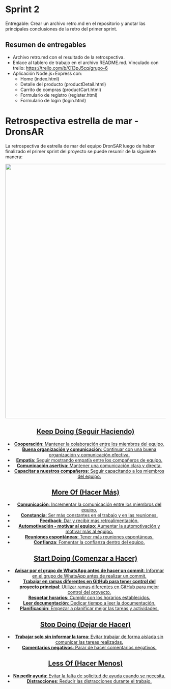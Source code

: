 # Sprint 2

Entregable: Crear un archivo retro.md en el repositorio y anotar las principales
conclusiones de la retro del primer sprint.

## Resumen de entregables
- Archivo retro.md con el resultado de la retrospectiva.
- Enlace al tablero de trabajo en el archivo README.md. Vinculado con trello: https://trello.com/b/C13pJ5cq/grupo-6
- Aplicación Node.js+Express con:
  - Home (index.html)
  - Detalle del producto (productDetail.html)
  - Carrito de compras (productCart.html)
  - Formulario de registro (register.html)
  - Formulario de login (login.html)




# Retrospectiva estrella de mar - DronsAR

La retrospectiva de estrella de mar del equipo DronSAR luego de haber finalizado el primer sprint del proyecto se puede resumir de la siguiente manera:

<a href="https://jamboard.google.com/d/1Gs2wdcw2brC3uuam4NZVb0yCvpyKNdkrMNkCz1aQXNg/edit?usp=sharing" style="display: block; text-align: center;">
<img src="https://img001.prntscr.com/file/img001/MwxO7cRWTjKf2S3NRQeYAg.png" width="800">


## Keep Doing (Seguir Haciendo)
- **Cooperación**: Mantener la colaboración entre los miembros del equipo.
- **Buena organización y comunicación**: Continuar con una buena organización y comunicación efectiva.
- **Empatía**: Seguir mostrando empatía entre los compañeros de equipo.
- **Comunicación asertiva**: Mantener una comunicación clara y directa.
- **Capacitar a nuestros compañeros**: Seguir capacitando a los miembros del equipo.

## More Of (Hacer Más)
- **Comunicación**: Incrementar la comunicación entre los miembros del equipo.
- **Constancia**: Ser más constantes en el trabajo y en las reuniones.
- **Feedback**: Dar y recibir más retroalimentación.
- **Automotivación - motivar al equipo**: Aumentar la automotivación y motivar más al equipo.
- **Reuniones espontáneas**: Tener más reuniones espontáneas.
- **Confianza**: Fomentar la confianza dentro del equipo.

## Start Doing (Comenzar a Hacer)
- **Avisar por el grupo de WhatsApp antes de hacer un commit**: Informar en el grupo de WhatsApp antes de realizar un commit.
- **Trabajar en ramas diferentes en GitHub para tener control del proyecto principal**: Utilizar ramas diferentes en GitHub para mejor control del proyecto.
- **Respetar horarios**: Cumplir con los horarios establecidos.
- **Leer documentación**: Dedicar tiempo a leer la documentación.
- **Planificación**: Empezar a planificar mejor las tareas y actividades.

## Stop Doing (Dejar de Hacer)
- **Trabajar solo sin informar la tarea**: Evitar trabajar de forma aislada sin comunicar las tareas realizadas.
- **Comentarios negativos**: Parar de hacer comentarios negativos.

## Less Of (Hacer Menos)
- **No pedir ayuda**: Evitar la falta de solicitud de ayuda cuando se necesita.
- **Distracciones**: Reducir las distracciones durante el trabajo.
